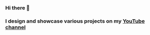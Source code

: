 ### Hi there 👋
### I design and showcase various projects on my [YouTube channel](https://www.youtube.com/channel/UCePOz2lIBFTQIcZI9pE7isg "YouTube channel")

<!--
**ElectronsFellOut/ElectronsFellOut** is a ✨ _special_ ✨ repository because its `README.md` (this file) appears on your GitHub profile.

Here are some ideas to get you started:

- 🔭 I’m currently working on ...
- 🌱 I’m currently learning ...
- 👯 I’m looking to collaborate on ...
- 🤔 I’m looking for help with ...
- 💬 Ask me about ...
- 📫 How to reach me: ...
- 😄 Pronouns: ...
- ⚡ Fun fact: ...
-->
